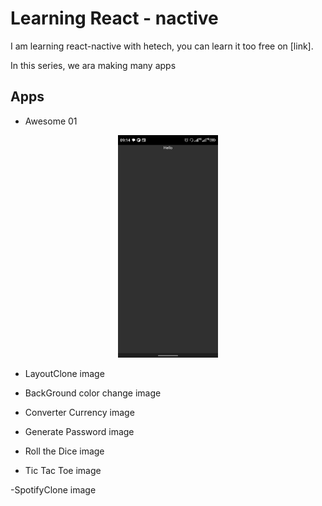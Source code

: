 # Learning React - nactive

I am learning react-nactive with hetech, you can learn it too free on [link].

In this series, we ara making many apps

## Apps

- Awesome 01
<p align="center">
  <img alt="first project" src=".github/first.png" width="160px">
</p>

- LayoutClone
  image

- BackGround color change
  image

- Converter Currency
  image

- Generate Password
  image

- Roll the Dice
  image

- Tic Tac Toe
  image

-SpotifyClone
image
